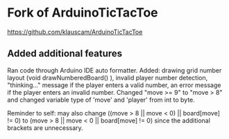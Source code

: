 # Fork of ArduinoTicTacToe
https://github.com/klauscam/ArduinoTicTacToe

## Added additional features

Ran code through Arduino IDE auto formatter. Added: drawing grid number layout (void drawNumberedBoard() ), invalid player number detection, "thinking..." message if the player enters a valid number, an error message if the player enters an invalid number. Changed "move >= 9" to "move > 8" and changed variable type of 'move' and 'player' from int to byte.

Reminder to self: may also change ((move > 8 || move < 0) || board[move] != 0) to (move > 8 || move < 0 || board[move] != 0) since the additional brackets are unnecessary.
